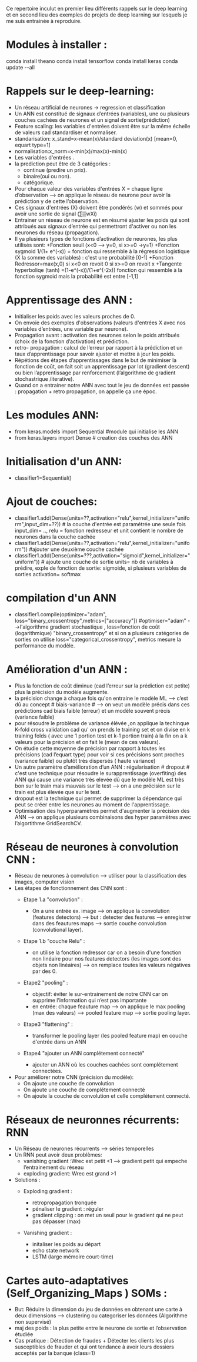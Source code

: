 
Ce repertoire  inculut en premier lieu différents rappels sur le deep learning et en second lieu des exemples de projets de deep learning sur lesquels je me suis entrainée à reproduire.
# Modules à installer :
conda install theano
conda install tensorflow
conda install keras
conda update --all

# Rappels sur le deep-learning:
+ Un réseau artificial de neurones -> regression et classification
+ Un ANN est constitué de signaux d’entrées (variables), une ou plusieurs couches cachées de neurones et un signal de sortie(prédiction)
+ Feature scaling: les variables d'entrées doivent être sur la même échelle de valeurs cad standardiser et normaliser.
+ standarisation: x_stand=x-mean(x)/standard deviation(x)  [mean=0, equart type=1]
+ normalisation:x_norm=x-min(x)/max(x)-min(x)
+ Les variables d'entrées . 
+ la prediction peut être de 3 catégories :
  + continue (predire un prix).
  + binaire(oui ou non).
  + catégorique.
+ Pour chaque valeur des variables d'entrées X = chaque ligne d’observation --> on applique le réseau de neurone pour avoir la prédiction y de cette l’observation.
+ Ces signaux d'entrées (X) doivent être pondérés (w) et sommés pour avoir une sortie de signal (∑▒wXi)
+ Entrainer un réseau de neurone est en résumé ajuster les poids qui sont attribués aux signaux d’entrée qui permettront d'activer ou non les neurones du réseau (propagation).
+ Il ya plusieurs types de fonctions d’activation de neurones, les plus utilisés sont:
  +Fonction seuil (x<0 --> y=0, si x>=0 ->y=1)
  +Fonction sygmoid 1/(1+ e^(-x)) = fonction qui ressemble à la régression logistique (X la somme des variables) : c'est une probabilité [0-1]
  +Fonction Redressor=max(x,0) si x<0 on revoit 0 si x>=0 on revoit x
  +Tangente hyperboliqe (tanh) =(1-e^(-x))/(1+e^(-2x)) fonction qui ressemble à la fonction sygmoid mais la probabilité est entre [-1,1]

# Apprentissage des ANN :
+ Initialiser les poids avec les valeurs proches de 0.
+ On envoie des exemples d'observations (valeurs d'entrées X avec nos variables d’entrées, une variable par neurone).
+ Propagation avant : activation des neurones selon le poids attribués (choix de la fonction d’activation) et prédiction.
+ retro- propagation : calcul de l’erreur par rapport à la prédiction et un taux d’apprentissage  pour savoir ajuster et mettre à jour les poids.
+ Répétions des étapes d’apprentissages dans le but de minimiser la fonction de coût, on fait soit un apprentissage par lot (gradient descent) ou bien l’apprentissage par renforcement (l’algorithme de gradient stochastrique /iterative).
+ Quand on a entrainer notre ANN avec tout le jeu de données est passée : propagation + retro propagation, on appelle ça une époc.

# Les modules ANN:
+ from keras.models import Sequential #module qui initialise les ANN
+ from keras.layers import Dense # creation des couches des ANN

# Initialisation d'un ANN:
+ classifier1=Sequential() 

# Ajout de couches:
+ classifier1.add(Dense(units=??,activation="relu",kernel_initializer="uniform",input_dim=??)) # la couche d'entrée est paramétrée une seule fois input_dim= .., relu = fonction redresseur et unit contient le nombre de neurones dans la couche cachée 
+ classifier1.add(Dense(units=??,activation="relu",kernel_initializer="uniform")) #ajouter une deuxième couche cachée
+ classifier1.add(Dense(units=???,activation="sigmoid",kernel_initializer="uniform")) # ajoute une couche de sortie units= nb de variables à prédire,  exple de fonction de sortie:  sigmoide, si plusieurs variables de sorties activation= softmax  

# compilation d'un ANN
+ classifier1.compile(optimizer="adam", loss="binary_crossentropy",metrics=["accuracy"]) #optimiser="adam" -->l'algorithme gradient stochastique , loss=fonction de coût (logarithmique) "binary_crossentropy" et si on a plusieurs catégories de sorties on utilise loss="categorical_crossentropy", metrics mesure la performance du modèle.


# Amélioration d'un ANN :
+ Plus la fonction de coût diminue (cad l’erreur sur la prédiction est petite) plus la précision du modèle augmente.
+ la précision change à chaque fois qu'on entraine le modèle ML --> c’est dû au concept # biais-variance # --> on veut un modèle précis dans ces prédictions cad biais faible (erreur) et un modèle souvent précis (variance faible) 
+ pour résoudre le problème de variance élévée ,on applique la techinque K-fold cross validation cad qu' on prends le training set et on divise en k training folds ( avec une 1 portion test et k-1 portion train) à la fin on a k valeurs pour la précision et on fait le (mean de ces valeurs).
+ On étudie cette moyenne de précision par rapport à toutes les précisions (cad l’equart type) pour voir si ces précisions sont proches (variance faible) ou plutôt très dispersés ( haute variance)
+ Un autre paramètre d’amélioration d’un ANN : régularisation # dropout # c'est une technique pour résoudre le surapprentissage (overfiting) des ANN qui cause une variance très elevée dû que le modèle ML est très bon sur le train mais mauvais sur le test --> on a une précision sur le train est plus élevée que sur le test.
+ dropout est la technique qui permet de supprimer la dépendance qui peut se créer entre les neurones au moment de l'apprentissage.
+ Optimisation des hyperparamètres permet d'augmenter la précision des ANN --> on applique plusieurs combinaisons des hyper paramètres avec l’algortithme GridSearchCV.

# Réseau de neurones à convolution CNN : 
+ Réseau de neurones à convolution --> utiliser pour la classification des images, computer vision
+ Les étapes de fonctionnement des CNN sont :
  + Etape 1.a "convolution" : 
     + On a une entrée ex. image --> on applique la convolution (features detectors) --> but : detecter des features --> enregistrer dans des feautures maps --> sortie couche convolution (convolutional layer).

  + Etape 1.b "couche Relu" : 
     + on utilise la fonction redressor car on a besoin d'une fonction non linéaire pour nos features detectors (les images sont des objets non linéaires) --> on remplace toutes les valeurs négatives par des 0.
  + Etape2 "pooling" : 
     + objectif: éviter le sur-entrainement de notre CNN car  on supprime l’information qui n’est pas importante 
     + en entrée:  chaque feauture map --> on applique le max pooling (max des valeurs) --> pooled feature map --> sortie pooling layer.
  + Etape3 "flattening" : 
     + transformer le pooling layer (les pooled feature map) en couche d'entrée dans un ANN
  + Etape4 "ajouter un ANN complétement connecté"
     + ajouter un ANN où les couches cachées sont complétement connectées.
+ Pour améliorer notre CNN (précision du modèle):
  + On ajoute une couche de convolution
  + On ajoute une couche de complétement connecté
  + On ajoute la couche de convolution et celle complétement connecté.


# Réseaux de neuronnes récurrents: RNN
+ Un Réseau de neurones récurrents --> séries temporelles
+ Un RNN peut avoir deux problèmes:
  +  vanishing gradient :Wrec est petit <1 --> gradient petit qui empeche l’entrainement du réseau
  +  exploding gradient: Wrec est grand >1 
+ Solutions :
  + Exploding gradient :
    - retropropagation  tronquée
    - pénaliser le gradient : réguler
    - gradient clipping : on met un seuil pour le gradient qui ne peut pas dépasser (max)

  + Vanishing gradient :
    - initaliser les poids au départ
    - echo state network
    - LSTM (large mémoire court-time)


# Cartes auto-adaptatives (Self_Organizing_Maps ) SOMs :
 + But: Réduire la dimension du jeu de données en obtenant une carte à deux dimensions --> clustering ou categoriser les données (Algorithme non supervisé)
 + maj des poids : la plus petite entre le neurone de sortie et l’observation étudiée 
 + Cas pratique : Détection de fraudes
        + Détecter les clients les plus susceptibles de frauder et qui ont tendance à avoir leurs dossiers acceptés par la banque (class=1)


